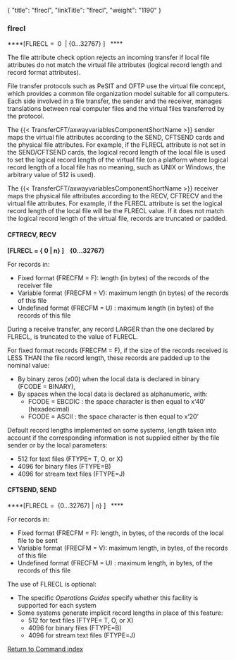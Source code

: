 {
    "title": "flrecl",
    "linkTitle": "flrecl",
    "weight": "1190"
}<span id="flrecl"></span>

### flrecl

****[FLRECL =  0  &#124; {0...32767} ]   ****

The file attribute check option rejects an incoming
transfer if local file attributes do not match the virtual file attributes
(logical record length and record format attributes).

File transfer protocols such
as PeSIT and OFTP use the virtual file concept, which provides a common file organization model suitable
for all computers. Each
side involved in a file transfer, the sender and the receiver, manages
translations between real computer files and the virtual files transferred
by the protocol.

The {{< TransferCFT/axwayvariablesComponentShortName  >}} sender maps the virtual file attributes according to the SEND,
CFTSEND cards and the physical file attributes. For example, if the FLRECL
attribute is not set in the SEND/CFTSEND cards, the logical record length
of the local file is used to set the logical record length of the virtual
file (on a platform where logical record length of a local file has no
meaning, such as UNIX or Windows, the arbitrary value of 512 is used).

The {{< TransferCFT/axwayvariablesComponentShortName  >}}
receiver maps the physical file attributes according to the RECV,
CFTRECV and the virtual file attributes. For example, if the FLRECL attribute
is set the logical record length of the local file will be the FLRECL
value. If it does not match the logical record length of the virtual file,
records are truncated or padded.

<span id="flrecl_CFTRECV"></span>

#### CFTRECV, RECV

****[FLRECL = { 0
&#124; n} ]    {0...32767}****

For records in:

- Fixed
    format (FRECFM = F): length (in bytes) of the records of the receiver
    file
- Variable
    format (FRECFM = V): maximum length (in bytes) of the records of this
    file
- Undefined
    format (FRECFM = U) : maximum length (in bytes) of the records of this
    file

During a receive transfer, any record LARGER
than the one declared by FLRECL, is truncated to the value of FLRECL.

For fixed format records (FRECFM = F), if the size of the records received
is LESS THAN the file record length, these records are padded up to the
nominal value:

- By binary zeros
    (x00) when the local data is declared in binary  
    (FCODE = BINARY),
- By spaces when
    the local data is declared as alphanumeric, with:
    -   FCODE =
        EBCDIC : the space character is then equal to x‘40’ (hexadecimal)
    -   FCODE =
        ASCII : the space character is then equal to x‘20’

Default record lengths implemented on some
systems, length taken into account if the corresponding information is
not supplied either by the file sender or by the local parameters:

- 512 for text files (FTYPE= T, O, or X)
- 4096 for binary files (FTYPE=B)
- 4096 for stream text files (FTYPE=J)

<span id="flrecl_CFTSEND"></span>

#### CFTSEND, SEND

****[FLRECL =  {0...32767} &#124; n} ]   ****

For records in:

- Fixed
    format (FRECFM = F): length, in bytes, of the records of the local file
    to be sent
- Variable
    format (FRECFM = V): maximum length, in bytes, of the records of this
    file
- Undefined
    format (FRECFM = U) : maximum length, in bytes, of the records of this
    file

The use of FLRECL is optional:

- The
    specific *Operations Guides* specify whether this facility is supported
    for each system
- Some
    systems generate implicit record lengths in place of this feature:
    -   512 for text files (FTYPE= T, O, or X)
    -   4096 for binary files (FTYPE=B)
    -   4096 for stream text files (FTYPE=J)

[Return to Command index](../../)
